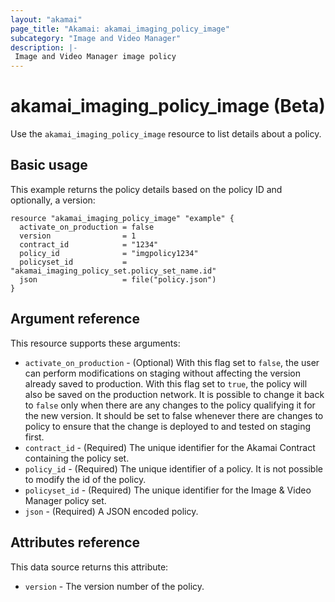 ```yaml
---
layout: "akamai"
page_title: "Akamai: akamai_imaging_policy_image"
subcategory: "Image and Video Manager"
description: |-
 Image and Video Manager image policy
---
```


# akamai_imaging_policy_image (Beta)

Use the `akamai_imaging_policy_image` resource to list details about a policy.

## Basic usage

This example returns the policy details based on the policy ID and optionally, a version:

```hcl
resource "akamai_imaging_policy_image" "example" {
  activate_on_production = false
  version                = 1
  contract_id            = "1234"
  policy_id              = "imgpolicy1234"
  policyset_id           = "akamai_imaging_policy_set.policy_set_name.id"
  json                   = file("policy.json")
}
```

## Argument reference

This resource supports these arguments:
* `activate_on_production` - (Optional) With this flag set to `false`, the user can perform modifications on staging without affecting the version already saved to production.
With this flag set to `true`, the policy will also be saved on the production network.
It is possible to change it back to `false` only when there are any changes to the policy qualifying it for the new version.
It should be set to false whenever there are changes to policy to ensure that the change is deployed to and tested on staging first.
* `contract_id` - (Required) The unique identifier for the Akamai Contract containing the policy set.
* `policy_id` - (Required) The unique identifier of a policy.
It is not possible to modify the id of the policy.
* `policyset_id` - (Required) The unique identifier for the Image & Video Manager policy set.
* `json` - (Required) A JSON encoded policy.


## Attributes reference

This data source returns this attribute:

* `version` - The version number of the policy.
